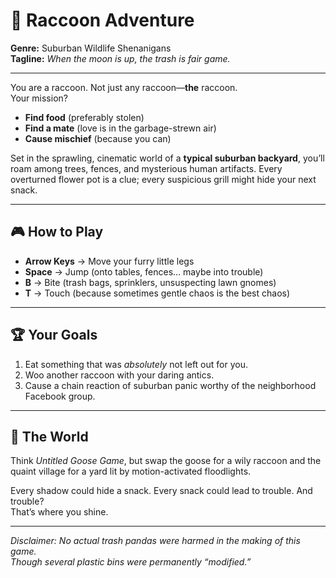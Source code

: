 # 🦝 Raccoon Adventure

**Genre:** Suburban Wildlife Shenanigans  
**Tagline:** *When the moon is up, the trash is fair game.*

---

You are a raccoon. Not just any raccoon—**the** raccoon.  
Your mission?  

- **Find food** (preferably stolen)  
- **Find a mate** (love is in the garbage-strewn air)  
- **Cause mischief** (because you can)

Set in the sprawling, cinematic world of a **typical suburban backyard**, you’ll roam among trees, fences, and mysterious human artifacts. Every overturned flower pot is a clue; every suspicious grill might hide your next snack.

---

## 🎮 How to Play

- **Arrow Keys** → Move your furry little legs  
- **Space** → Jump (onto tables, fences… maybe into trouble)  
- **B** → Bite (trash bags, sprinklers, unsuspecting lawn gnomes)  
- **T** → Touch (because sometimes gentle chaos is the best chaos)  

---

## 🏆 Your Goals

1. Eat something that was *absolutely* not left out for you.  
2. Woo another raccoon with your daring antics.  
3. Cause a chain reaction of suburban panic worthy of the neighborhood Facebook group.

---

## 🌳 The World

Think *Untitled Goose Game*, but swap the goose for a wily raccoon and the quaint village for a yard lit by motion-activated floodlights.

Every shadow could hide a snack. Every snack could lead to trouble. And trouble?  
That’s where you shine.

---

*Disclaimer: No actual trash pandas were harmed in the making of this game.  
Though several plastic bins were permanently “modified.”*
